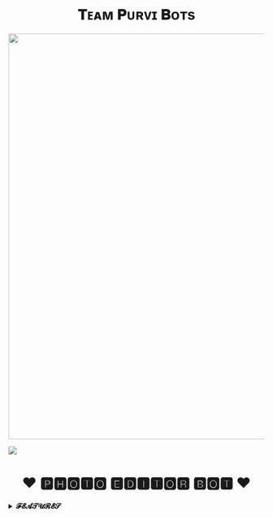 <h1 align="center"><b>𝐓ᴇᴀᴍ 𝐏ᴜʀᴠɪ 𝐁ᴏᴛs</b></h1>
<p align="center"><a href="https://ll_ALPHA_BABY_lll"><img src="https://files.catbox.moe/u0b049.jpg" width="800"></a></p>
<img src="https://user-images.githubusercontent.com/73097560/115834477-dbab4500-a447-11eb-908a-139a6edaec5c.gif">


<h1 align="center"><b>❤️ 🅿🅷🅾🆃🅾 🅴🅳🅸🆃🅾🆁 🅱🅾🆃 ❤️</b></h1>
<details>
<summary><b>𝓕𝓔𝓐𝓣𝓤𝓡𝓔𝓢</b></summary>
<br>

- Add Stylish text
- Ajestment text Size, Colour, Position
- Change text stylish
- Background Blur ajestment
- Save png
- Background Remove
- Upscale image quility
- Remini ajestment
# 𝕊𝕆𝕆ℕ 𝕄𝕆ℝ𝔼 𝔽𝔼𝔸𝕋𝕌ℝ𝔼𝕊
</details>
